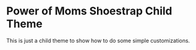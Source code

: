 Power of Moms Shoestrap Child Theme
=====================

This is just a child theme to show how to do some simple customizations.